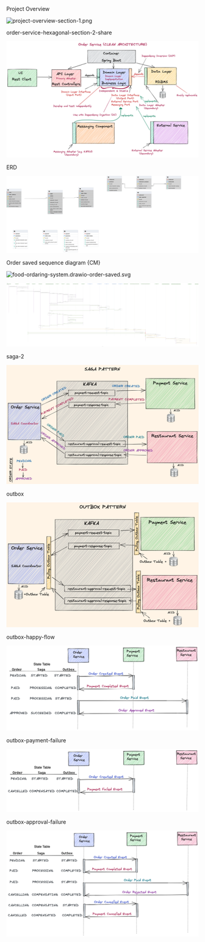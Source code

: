 Project Overview

![project-overview-section-1.png](images%2Fproject-overview-section-1.png)

order-service-hexagonal-section-2-share

![order-service-hexagonal-section-2-share.png](images%2Forder-service-hexagonal-section-2-share.png)

ERD

![ERD.png](images%2FERD.png)

Order saved sequence diagram {CM}

![food-ordaring-system.drawio-order-saved.svg](images%2Ffood-ordaring-system.drawio-order-saved.svg)



![food-ordaring-system-payment-complete.drawio.svg](images%2Ffood-ordaring-system-payment-complete.drawio.svg)

saga-2

![saga-2.png](images%2Fsaga-2.png)

outbox

![outbox.png](images%2Foutbox.png)

outbox-happy-flow

![outbox-happy-flow.png](images%2Foutbox-happy-flow.png)

outbox-payment-failure

![outbox-payment-failure.png](images%2Foutbox-payment-failure.png)

outbox-approval-failure

![outbox-approval-failure.png](images%2Foutbox-approval-failure.png)
